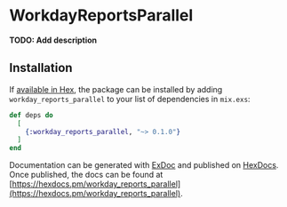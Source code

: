 # WorkdayReportsParallel

**TODO: Add description**

## Installation

If [available in Hex](https://hex.pm/docs/publish), the package can be installed
by adding `workday_reports_parallel` to your list of dependencies in `mix.exs`:

```elixir
def deps do
  [
    {:workday_reports_parallel, "~> 0.1.0"}
  ]
end
```

Documentation can be generated with [ExDoc](https://github.com/elixir-lang/ex_doc)
and published on [HexDocs](https://hexdocs.pm). Once published, the docs can
be found at [https://hexdocs.pm/workday_reports_parallel](https://hexdocs.pm/workday_reports_parallel).


